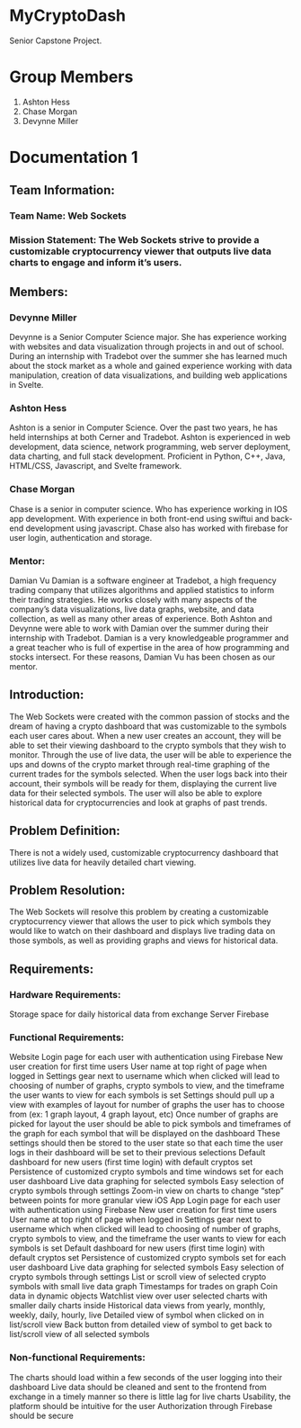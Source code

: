 # MyCryptoDash
Senior Capstone Project.

# Group Members
1. Ashton Hess
2. Chase Morgan
3. Devynne Miller

# Documentation 1

## Team Information:
### Team Name: Web Sockets
### Mission Statement: The Web Sockets strive to provide a customizable cryptocurrency viewer that outputs live data charts to engage and inform it’s users.
## Members:
### Devynne Miller
Devynne is a Senior Computer Science major. She has experience working with websites and data visualization through projects in and out of school. During an internship with Tradebot over the summer she has learned much about the stock market as a whole and gained experience working with data manipulation, creation of data visualizations, and building web applications in Svelte.

### Ashton Hess
Ashton is a senior in Computer Science. Over the past two years, he has held internships at both Cerner and Tradebot. Ashton is experienced in web development, data science, network programming, web server deployment, data charting, and full stack development. Proficient in Python, C++, Java, HTML/CSS, Javascript, and Svelte framework.

### Chase Morgan
Chase is a senior in computer science. Who has experience working in IOS app development. With experience in both front-end using swiftui and back-end development using javascript. Chase also has worked with firebase for user login, authentication and storage. 


### Mentor:
Damian Vu
Damian is a software engineer at Tradebot, a high frequency trading company that utilizes algorithms and applied statistics to inform their trading strategies. He works closely with many aspects of the company’s data visualizations, live data graphs, website, and data collection, as well as many other areas of experience. Both Ashton and Devynne were able to work with Damian over the summer during their internship with Tradebot. Damian is a very knowledgeable programmer and a great teacher who is full of expertise in the area of how programming and stocks intersect. For these reasons, Damian Vu has been chosen as our mentor.

## Introduction: 
The Web Sockets were created with the common passion of stocks and the dream of having a crypto dashboard that was customizable to the symbols each user cares about. When a new user creates an account, they will be able to set their viewing dashboard to the crypto symbols that they wish to monitor. Through the use of live data, the user will be able to experience the ups and downs of the crypto market through real-time graphing of the current trades for the symbols selected. When the user logs back into their account, their symbols will be ready for them, displaying the current live data for their selected symbols. The user will also be able to explore historical data for cryptocurrencies and look at graphs of past trends.

## Problem Definition: 
There is not a widely used, customizable cryptocurrency dashboard that utilizes live data for heavily detailed chart viewing.
## Problem Resolution: 
The Web Sockets will resolve this problem by creating a customizable cryptocurrency viewer that allows the user to pick which symbols they would like to watch on their dashboard and displays live trading data on those symbols, as well as providing graphs and views for historical data.

## Requirements:
### Hardware Requirements: 
Storage space for daily historical data from exchange
Server
Firebase
### Functional Requirements:
Website
Login page for each user with authentication using Firebase
New user creation for first time users
User name at top right of page when logged in
Settings gear next to username which when clicked will lead to choosing of number of graphs, crypto symbols to view, and the timeframe the user wants to view for each symbols is set
Settings should pull up a view with examples of layout for number of graphs the user has to choose from (ex: 1 graph layout, 4 graph layout, etc)
Once number of graphs are picked for layout the user should be able to pick symbols and timeframes of the graph for each symbol that will be displayed on the dashboard
These settings should then be stored to the user state so that each time the user logs in their dashboard will be set to their previous selections
Default dashboard for new users (first time login) with default cryptos set
Persistence of customized crypto symbols and time windows set for each user dashboard
Live data graphing for selected symbols
Easy selection of crypto symbols through settings
Zoom-in view on charts to change “step” between points for more granular view 
iOS App
Login page for each user with authentication using Firebase
New user creation for first time users
User name at top right of page when logged in
Settings gear next to username which when clicked will lead to choosing of number of graphs, crypto symbols to view, and the timeframe the user wants to view for each symbols is set
Default dashboard for new users (first time login) with default cryptos set
Persistence of customized crypto symbols set for each user dashboard
Live data graphing for selected symbols
Easy selection of crypto symbols through settings
List or scroll view of selected crypto symbols with small live data graph
Timestamps for trades on graph 
Coin data in dynamic objects 
Watchlist view over user selected charts with smaller daily charts inside
Historical data views from yearly, monthly, weekly, daily, hourly, live
Detailed view of symbol when clicked on in list/scroll view
Back button from detailed view of symbol to get back to list/scroll view of all selected symbols

### Non-functional Requirements:
The charts should load within a few seconds of the user logging into their dashboard
Live data should be cleaned and sent to the frontend from exchange in a timely manner so there is little lag for live charts
Usability, the platform should be intuitive for the user
Authorization through Firebase should be secure
